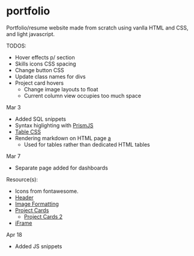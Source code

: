 # portfolio

Portfolio/resume website made from scratch using vanlla HTML and CSS, and light javascript.

TODOS:

- Hover effects p/ section
- Skills icons CSS spacing
- Change button CSS
- Update class names for divs
- Project card hovers
  - Change image layouts to float
  - Current column view occupies too much space

Mar 3

- Added SQL snippets
- Syntax higlighting with [PrismJS](https://prismjs.com/index.html)
- [Table CSS](https://colorlib.com/wp/css3-table-templates/)
- Rendering markdown on HTML page [a](https://www.makeuseof.com/md-block-render-markdown-web-page/)
  - Used for tables rather than dedicated HTML tables

Mar 7

- Separate page added for dashboards

Resource(s):

- Icons from fontawesome.
- [Header](https://www.w3schools.com/howto/howto_js_sticky_header.asp)
- [Image Formatting](https://www.digitalocean.com/community/tutorials/css-cropping-images-object-fit)
- [Project Cards](https://csshint.com/css-card-hover-effects/)
  - [Project Cards 2](https://codepen.io/free-source-code-bd/pen/VwpMNoJ)
- [iFrame](https://stackoverflow.com/questions/23251569/preview-page-on-link-hover)

Apr 18

- Added JS snippets

